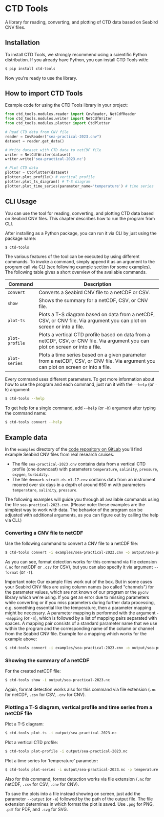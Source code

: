 # CTD Tools

A library for reading, converting, and plotting of CTD data based on Seabird CNV files.

## Installation

To install CTD Tools, we strongly recommend using a scientific Python distribution. 
If you already have Python, you can install CTD Tools with:

```bash
$ pip install ctd-tools
```

Now you're ready to use the library.

## How to import CTD Tools

Example code for using the CTD Tools library in your project:

```python
from ctd_tools.modules.reader import CnvReader, NetCdfReader
from ctd_tools.modules.writer import NetCdfWriter
from ctd_tools.modules.plotter import CtdPlotter

# Read CTD data from CNV file
reader = CnvReader("sea-practical-2023.cnv")
dataset = reader.get_data()

# Write dataset with CTD data to netCDF file
writer = NetCdfWriter(dataset)
writer.write('sea-practical-2023.nc')

# Plot CTD data
plotter = CtdPlotter(dataset)
plotter.plot_profile() # vertical profile
plotter.plot_ts_diagram() # T-S diagram
plotter.plot_time_series(parameter_name='temperature') # time series
```

## CLI Usage

You can use the tool for reading, converting, and plotting CTD data based on Seabird CNV files.
This chapter describes how to run the program from CLI. 

After installing as a Python package, you can run it via CLI by just using the package name: 

```bash
$ ctd-tools
```
The various features of the tool can be executed by using different commands. To invoke a command, simply append 
it as an argument to the program call via CLI (see following example section for some examples). The 
following table gives a short overview of the available commands.

| Command | Description |
|---|---|
| `convert` | Converts a Seabird CNV file to a netCDF or CSV. |
| `show` | Shows the summary for a netCDF, CSV, or CNV file.  |
| `plot-ts` | Plots a T-S diagram based on data from a netCDF, CSV, or CNV file. Via argument you can plot on screen or into a file. |
| `plot-profile` | Plots a vertical CTD profile based on data from a netCDF, CSV, or CNV file. Via argument you can plot on screen or into a file. |
| `plot-series` | Plots a time series based on a given parameter from a netCDF, CSV, or CNV file. Via argument you can plot on screen or into a file. |

Every command uses different parameters. To get more information about how to use the 
program and each command, just run it with the `--help` (or `-h`) argument:

```bash
$ ctd-tools --help
```

To get help for a single command, add `--help` (or `-h`) argument after typing the command name:

```bash
$ ctd-tools convert --help
```

## Example data

In the `examples` directory of the [code repository on GitLab](https://gitlab.rrz.uni-hamburg.de/ifmeo-sea-practical/ctd-tools) you'll find example Seabird CNV files from real research cruises.

- The file `sea-practical-2023.cnv` contains data from a vertical CTD profile (one downcast) with parameters `temperature`, `salinity`, `pressure`, `oxygen`, `turbidity`.
- The file `denmark-strait-ds-m1-17.cnv` contains data from an instrument moored over six days in a depth of around 650 m with parameters `temperature`, `salinity`, `pressure`.

The following examples will guide you through all available commands using the file `sea-practical-2023.cnv`. (Please note: these examples are the simplest way to work with data. The behavior of the program can be adjusted with additional arguments, as you can figure out by calling the help via CLI.)

### Converting a CNV file to netCDF

Use the following command to convert a CNV file to a netCDF file:

```bash
$ ctd-tools convert -i examples/sea-practical-2023.cnv -o output/sea-practical-2023.nc
```

As you can see, format detection works for this command via file extension (`.nc` for netCDF or `.csv` for CSV), but you can also specify it via argument `--format` (or `-f`).

Important note: Our example files work out of the box. But in some cases your Seabird CNV files are using column names (so called "channels") for the parameter values, which
are not known of our program or the `pycnv` library which we're using. If you get an error due to missing parameters while converting or if you miss parameters during further data processing, e.g. something essential like the temperature, then a parameter mapping might be necessary. A parameter mapping is performed with the argument `--mapping` (or `-m`), which is followed by a list of mapping pairs separated with spaces. A mapping pair consists of a standard parameter name that we use within the program and the corresponding name of the column or channel from the Seabird CNV file. Example for a mapping which works for the example above:

```bash
$ ctd-tools convert -i examples/sea-practical-2023.cnv -o output/sea-practical-2023.nc -m temperature=tv290C pressure=prdM salinity=sal00 depth=depSM
```

### Showing the summary of a netCDF

For the created netCDF file:

```bash
$ ctd-tools show -i output/sea-practical-2023.nc
```

Again, format detection works also for this command via file extension (`.nc` for netCDF, `.csv` for CSV, `.cnv` for CNV).

### Plotting a T-S diagram, vertical profile and time series from a netCDF file

Plot a T-S diagram:

```bash
$ ctd-tools plot-ts -i output/sea-practical-2023.nc
```

Plot a vertical CTD profile:

```bash
$ ctd-tools plot-profile -i output/sea-practical-2023.nc
```

Plot a time series for 'temperature' parameter:

```bash
$ ctd-tools plot-series -i output/sea-practical-2023.nc -p temperature
```

Also for this command, format detection works via file extension (`.nc` for netCDF, `.csv` for CSV, `.cnv` for CNV).

To save the plots into a file instead showing on screen, just add the parameter `--output` (or `-o`) followed by the path of the output file. 
The file extension determines in which format the plot is saved. Use `.png` for PNG, `.pdf` for PDF, and `.svg` for SVG.
